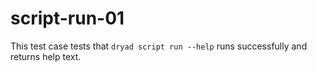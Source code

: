 
# script-run-01

This test case tests that `dryad script run --help` runs successfully and returns help text.
